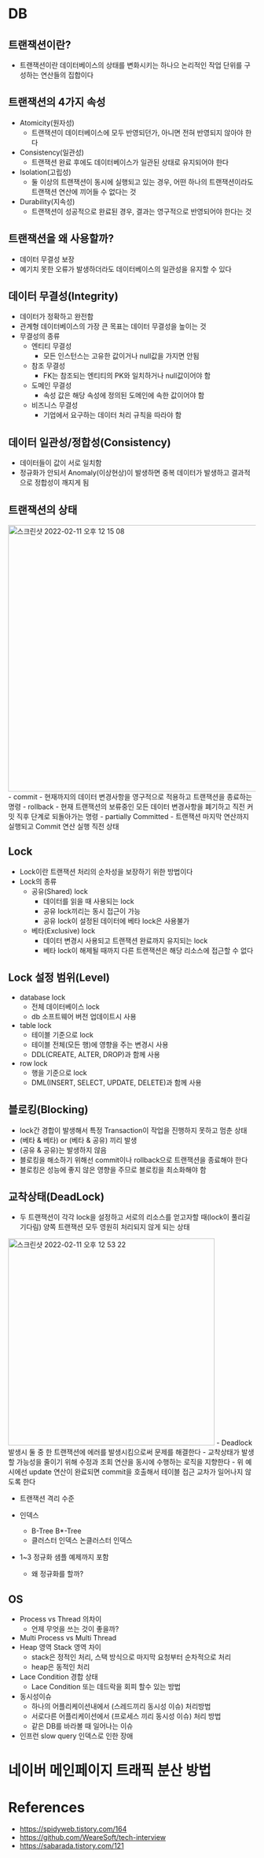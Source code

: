 # DB

## 트랜잭션이란?
- 트랜잭션이란 데이터베이스의 상태를 변화시키는 하나으 논리적인 작업 단위를 구성하는 연산들의 집합이다

## 트랜잭션의 4가지 속성
- Atomicity(원자성)
  - 트랜잭션이 데이터베이스에 모두 반영되던가, 아니면 전혀 반영되지 않아야 한다
- Consistency(일관성)
  - 트랜잭션 완료 후에도 데이터베이스가 일관된 상태로 유지되어야 한다
- Isolation(고립성)
  - 둘 이상의 트랜잭션이 동시에 실행되고 있는 경우, 어떤 하나의 트랜잭션이라도 트랜잭션 연산에 끼어들 수 없다는 것
- Durability(지속성)
  - 트랜잭션이 성공적으로 완료된 경우, 결과는 영구적으로 반영되어야 한다는 것

## 트랜잭션을 왜 사용할까?
- 데이터 무결성 보장
- 예기치 못한 오류가 발생하더라도 데이터베이스의 일관성을 유지할 수 있다

## 데이터 무결성(Integrity)
- 데이터가 정확하고 완전함
- 관계형 데이터베이스의 가장 큰 목표는 데이터 무결성을 높이는 것
- 무결성의 종류
  - 엔티티 무결성
    - 모든 인스턴스는 고유한 값이거나 null값을 가지면 안됨
  - 참조 무결성
    - FK는 참조되는 엔티티의 PK와 일치하거나 null값이어야 함
  - 도메인 무결성
    - 속성 값은 해당 속성에 정의된 도메인에 속한 값이어야 함
  - 비즈니스 무결성
    - 기업에서 요구하는 데이터 처리 규칙을 따라야 함

## 데이터 일관성/정합성(Consistency)
- 데이터들이 값이 서로 일치함  
- 정규화가 안되서 Anomaly(이상현상)이 발생하면 중복 데이터가 발생하고 결과적으로 정합성이 깨지게 됨  

## 트랜잭션의 상태
<img width="541" alt="스크린샷 2022-02-11 오후 12 15 08" src="https://user-images.githubusercontent.com/66231761/153532419-13438d9d-810e-45c1-8a75-bc0e6e717358.png">
- commit
  - 현재까지의 데이터 변경사항을 영구적으로 적용하고 트랜잭션을 종료하는 명령
- rollback
  - 현재 트랜잭션의 보류중인 모든 데이터 변경사항을 폐기하고 직전 커밋 직후 단계로 되돌아가는 명령
- partially Committed
  - 트랜잭션 마지막 연산까지 실행되고 Commit 연산 실행 직전 상태

## Lock
- Lock이란 트랜잭션 처리의 순차성을 보장하기 위한 방법이다
- Lock의 종류
  - 공유(Shared) lock
    - 데이터를 읽을 때 사용되는 lock
    - 공유 lock끼리는 동시 접근이 가능
    - 공유 lock이 설정된 데이터에 베타 lock은 사용불가
  - 베타(Exclusive) lock
    - 데이터 변경시 사용되고 트랜잭션 완료까지 유지되는 lock
    - 베타 lock이 해제될 때까지 다른 트랜잭션은 해당 리소스에 접근할 수 없다

## Lock 설정 범위(Level)
- database lock
  - 전체 데이터베이스 lock
  - db 소프트웨어 버전 업데이트시 사용
- table lock
  -  테이블 기준으로 lock
  -  테이블 전체(모든 행)에 영향을 주는 변경시 사용
  -  DDL(CREATE, ALTER, DROP)과 함께 사용
- row lock
  - 행을 기준으로 lock
  - DML(INSERT, SELECT, UPDATE, DELETE)과 함께 사용

## 블로킹(Blocking)
- lock간 경합이 발생해서 특정 Transaction이 작업을 진행하지 못하고 멈춘 상태
- (베타 & 베타) or (베타 & 공유) 끼리 발생
- (공유 & 공유)는 발생하지 않음
- 블로킹을 해소하기 위해선 commit이나 rollback으로 트랜잭션을 종료해야 한다
- 블로킹은 성능에 좋지 않은 영향을 주므로 블로킹을 최소화해야 함

## 교착상태(DeadLock)
- 두 트랜잭션이 각각 lock을 설정하고 서로의 리소스를 얻고자할 때(lock이 풀리길 기다림) 양쪽 트랜잭션 모두 영원히 처리되지 않게 되는 상태

<img width="420" alt="스크린샷 2022-02-11 오후 12 53 22" src="https://user-images.githubusercontent.com/66231761/153535150-bdae3e93-82ac-47c7-9af0-0d317bc5e032.png">
- Deadlock 발생시 둘 중 한 트랜잭션에 에러를 발생시킴으로써 문제를 해결한다
- 교착상태가 발생할 가능성을 줄이기 위해 수정과 조회 연산을 동시에 수행하는 로직을 지향한다
- 위 예시에선 update 연산이 완료되면 commit을 호출해서 테이블 접근 교차가 일어나지 않도록 한다

- 트랜잭션 격리 수준

- 인덱스
    - B-Tree B*-Tree
    - 클러스터 인덱스 논클러스터 인덱스
- 1~3 정규화 샘플 예제까지 포함
    - 왜 정규화를 할까?

## OS

- Process vs Thread 의차이
    - 언제 무엇을 쓰는 것이 좋을까?
- Multi Process vs Multi Thread
- Heap 영역 Stack 영역 차이
    - stack은 정적인 처리, 스택 방식으로 마지막 요청부터 순차적으로 처리
    - heap은 동적인 처리
- Lace Condition 경합 상태
    - Lace Condition 또는 데드락을 회피 할수 있는 방법
- 동시성이슈
    - 하나의 어플리케이션내에서 (스레드끼리 동시성 이슈) 처리방법
    - 서로다른 어플리케이션에서 (프로세스 끼리 동시성 이슈) 처리 방법
    - 같은 DB를 바라볼 때 일어나는 이슈
- 인프런 slow query 인덱스로 인한 장애

# 네이버 메인페이지 트래픽 분산 방법

# References
- https://spidyweb.tistory.com/164
- https://github.com/WeareSoft/tech-interview
- https://sabarada.tistory.com/121
